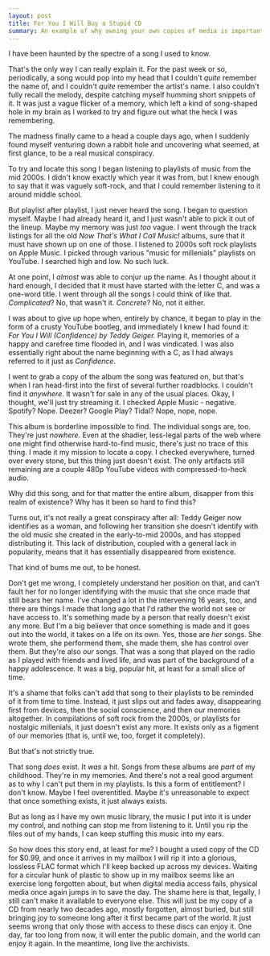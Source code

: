 ```yaml
---
layout: post
title: For You I Will Buy a Stupid CD
summary: An example of why owning your own copies of media is important.
---
```


I have been haunted by the spectre of a song I used to know.

That's the only way I can really explain it. For the past week or so, periodically, a song would pop into my head that I couldn't _quite_ remember the name of, and I couldn't _quite_ remember the artist's name. I also couldn't fully recall the melody, despite catching myself humming short snippets of it. It was just a vague flicker of a memory, which left a kind of song-shaped hole in my brain as I worked to try and figure out what the heck I was remembering.

The madness finally came to a head a couple days ago, when I suddenly found myself venturing down a rabbit hole and uncovering what seemed, at first glance, to be a real musical conspiracy.

To try and locate this song I began listening to playlists of music from the mid 2000s. I didn't know exactly which year it was from, but I knew enough to say that it was vaguely soft-rock, and that I could remember listening to it around middle school.

But playlist after playlist, I just never heard the song. I began to question myself. Maybe I had already heard it, and I just wasn't able to pick it out of the lineup. Maybe my memory was just _too_ vague. I went through the track listings for all the old _Now That's What I Call Music!_ albums, sure that it must have shown up on one of those. I listened to 2000s soft rock playlists on Apple Music. I picked through various "music for millenials" playlists on YouTube. I searched high and low. No such luck.

At one point, I _almost_ was able to conjur up the name. As I thought about it hard enough, I decided that it must have started with the letter C, and was a one-word title. I went through all the songs I could think of like that. _Complicated_? No, that wasn't it. _Concrete_? No, not it either.

I was about to give up hope when, entirely by chance, it began to play in the form of a crusty YouTube bootleg, and immediately I knew I had found it: _For You I Will (Confidence) by Teddy Geiger._ Playing it, memories of a happy and carefree time flooded in, and I was vindicated. I was also essentially right about the name beginning with a C, as I had always referred to it just as _Confidence_.

I went to grab a copy of the album the song was featured on, but that's when I ran head-first into the first of several further roadblocks. I couldn't find it _anywhere_. It wasn't for sale in any of the usual places. Okay, I thought, we'll just try streaming it. I checked Apple Music - negative. Spotify? Nope. Deezer? Google Play? Tidal? Nope, nope, nope. 

This album is borderline impossible to find. The individual songs are, too. They're just _nowhere_. Even at the shadier, less-legal parts of the web where one might find otherwise hard-to-find music, there's just no trace of this thing. I made it my mission to locate a copy. I checked everywhere, turned over every stone, but this thing just doesn't exist. The only artifacts still remaining are a couple 480p YouTube videos with compressed-to-heck audio. 

Why did this song, and for that matter the entire album, disapper from this realm of existence? Why has it been so hard to find this? 

Turns out, it's not really a great conspiracy after all: Teddy Geiger now identifies as a woman, and following her transition she doesn't identify with the old music she created in the early-to-mid 2000s, and has stopped distributing it. This lack of distribution, coupled with a general lack in popularity, means that it has essentially disappeared from existence. 

That kind of bums me out, to be honest.

Don't get me wrong, I completely understand her position on that, and can't fault her for no longer identifying with the music that she once made that still bears her name. I've changed a lot in the intervening 16 years, too, and there are things I made that long ago that I'd rather the world not see or have access to. It's something made by a person that really doesn't exist any more. But I'm a big believer that once something is made and it goes out into the world, it takes on a life on its own. Yes, those are _her_ songs. She wrote them, she performend them, she made them, she has control over them. But they're also _our_ songs. That was a song that played on the radio as I played with friends and lived life, and was part of the background of a happy adolescence. It was a big, popular hit, at least for a small slice of time. 

It's a shame that folks can't add that song to their playlists to be reminded of it from time to time. Instead, it just slips out and fades away, disappearing first from devices, then the social conscience, and then our memories altogether. In compilations of soft rock from the 2000s, or playlists for nostalgic millenials, it just doesn't exist any more. It exists only as a figment of our memories (that is, until we, too, forget it completely). 

But that's not strictly true. 

That song _does_ exist. It _was_ a hit. Songs from these albums are _part_ of my childhood. They're in my memories. And there's not a real good argument as to why I can't put them in my playlists. Is this a form of entitlement? I don't know. Maybe I feel overentitled. Maybe it's unreasonable to expect that once something exists, it just always exists. 

But as long as I have my own music library, the music I put into it is under my control, and nothing can stop me from listening to it. Until you rip the files out of my hands, I can keep stuffing this music into my ears.

So how does this story end, at least for me? I bought a used copy of the CD for $0.99, and once it arrives in my mailbox I will rip it into a glorious, lossless FLAC format which I'll keep backed up across my devices. Waiting for a circular hunk of plastic to show up in my mailbox seems like an exercise long forgotten about, but when digital media access fails, physical media once again jumps in to save the day. The shame here is that, legally, I still can't make it available to everyone else. This will just be my copy of a CD from nearly two decades ago, mostly forgotten, almost buried, but still bringing joy to someone long after it first became part of the world. It just seems wrong that only those with access to these discs can enjoy it. One day, far too long from now, it will enter the public domain, and the world can enjoy it again. In the meantime, long live the archivists.

